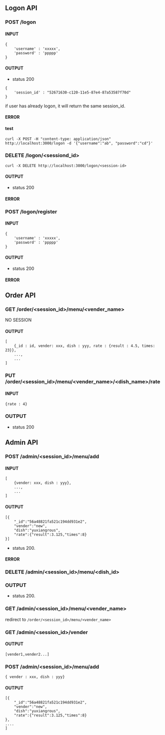## Logon API

### POST /logon

#### INPUT

~~~
{
    'username' : 'xxxxx',
    'password' : 'ppppp'
}
~~~

#### OUTPUT

* status 200
~~~
{
    'session_id' : "52671630-c120-11e5-87e4-87a53587f70d"
}
~~~
if user has already logon, it will return the same session_id.

#### ERROR

#### test

~~~
curl -X POST -H "content-type: application/json" http://localhost:3000/logon -d '{"username":"ab", "password":"cd"}'
~~~

### DELETE /logon/<sessiond_id>

~~~
curl -X DELETE http://localhost:3000/logon/<session-id>
~~~

#### OUTPUT

* status 200

#### ERROR

### POST /logon/register
#### INPUT
~~~
{
    'username' : 'xxxxx',
    'password' : 'ppppp'
}
~~~

#### OUTPUT
* status 200

#### ERROR

## Order API

### GET /order/<session_id>/menu/<vender_name>
NO SESSION
#### OUTPUT

~~~
[
    {_id : id, vender: xxx, dish : yyy, rate : {result : 4.5, times: 23}},
    ...,
    ...
]
~~~

### PUT /order/<session_id>/menu/<vender_name>/<dish_name>/rate

#### INPUT
~~~
{rate : 4}
~~~

### OUTPUT
* status 200

## Admin API

### POST /admin/<session_id>/menu/add

#### INPUT

~~~
[
    {vender: xxx, dish : yyy},
    ...,
    ...
]
~~~

#### OUTPUT
~~~
[{  
    "_id":"56a48821fa521c194dd931e2",
    "vender":"new",
    "dish":"yuxiangrous",
    "rate":{"result":3.125,"times":8}
}]
~~~

* status 200.

#### ERROR

### DELETE /admin/<session_id>/menu/<dish_id>

### OUTPUT

* status 200.

### GET /admin/<session_id>/menu/<vender_name>
redirect to `/order/<session_id>/menu/<vender_name>`

### GET /admin/<session_id>/vender

#### OUTPUT

~~~
[vender1,vender2...]
~~~

### POST /admin/<session_id>/menu/add

~~~
{ vender : xxx, dish : yyy}
~~~

#### OUTPUT

~~~
[{  
    "_id":"56a48821fa521c194dd931e2",
    "vender":"new",
    "dish":"yuxiangrous",
    "rate":{"result":3.125,"times":8}
},
....
]
~~~
